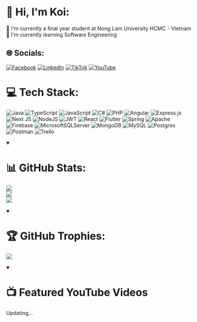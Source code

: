 <!-- 
<p align="center">
  <a href="https://github.com/ankoi0310">
    <img src="https://github.com/ankoi0310/ankoi0310/assets/79961352/e7010e02-9984-4ae7-9d5f-bbfc8fe2a93a" alt="An Huynh Van Huu" />
  </a>
</p>
-->

<!--
<p align="center">
  <!-- Typing SVG by DenverCoder1 - https://github.com/DenverCoder1/readme-typing-svg -->
  
  <!-- <a href="https://github.com/DenverCoder1/readme-typing-svg">
    <img src="https://readme-typing-svg.demolab.com/?lines=Full-stack%20web%20and%20app%20developer;Experienced%20UI%2FUX%20Designer;10%2B%20years%20of%20coding%20experience;Always%20learning%20new%20things&font=Fira%20Code&center=true&width=440&height=45&color=f75c7e&vCenter=true&pause=1000&size=22" /></a>
</p> -->

# 👋 Hi, I'm Koi:
🔭 I'm currently a final year student at Nong Lam University HCMC - Vietnam <br>🌱 I'm currently learning Software Engineering


## 🌐 Socials:
[![Facebook](https://img.shields.io/badge/Facebook-%231877F2.svg?logo=Facebook&logoColor=white)](https://facebook.com/KOI0310.IT) [![LinkedIn](https://img.shields.io/badge/LinkedIn-%230077B5.svg?logo=linkedin&logoColor=white)](https://linkedin.com/in/ankoi0310) [![TikTok](https://img.shields.io/badge/TikTok-%23000000.svg?logo=TikTok&logoColor=white)](https://tiktok.com/@code_with_koi) [![YouTube](https://img.shields.io/badge/YouTube-%23FF0000.svg?logo=YouTube&logoColor=white)](https://youtube.com/@ankoi0310) 

# 💻 Tech Stack:
![Java](https://img.shields.io/badge/java-%23ED8B00.svg?style=for-the-badge&logo=openjdk&logoColor=white) ![TypeScript](https://img.shields.io/badge/typescript-%23007ACC.svg?style=for-the-badge&logo=typescript&logoColor=white) ![JavaScript](https://img.shields.io/badge/javascript-%23323330.svg?style=for-the-badge&logo=javascript&logoColor=%23F7DF1E) ![C#](https://img.shields.io/badge/c%23-%23239120.svg?style=for-the-badge&logo=csharp&logoColor=white) ![PHP](https://img.shields.io/badge/php-%23777BB4.svg?style=for-the-badge&logo=php&logoColor=white) ![Angular](https://img.shields.io/badge/angular-%23DD0031.svg?style=for-the-badge&logo=angular&logoColor=white) ![Express.js](https://img.shields.io/badge/express.js-%23404d59.svg?style=for-the-badge&logo=express&logoColor=%2361DAFB) ![Next JS](https://img.shields.io/badge/Next-black?style=for-the-badge&logo=next.js&logoColor=white) ![NodeJS](https://img.shields.io/badge/node.js-6DA55F?style=for-the-badge&logo=node.js&logoColor=white) ![JWT](https://img.shields.io/badge/JWT-black?style=for-the-badge&logo=JSON%20web%20tokens) ![React](https://img.shields.io/badge/react-%2320232a.svg?style=for-the-badge&logo=react&logoColor=%2361DAFB) ![Flutter](https://img.shields.io/badge/Flutter-%2302569B.svg?style=for-the-badge&logo=Flutter&logoColor=white) ![Spring](https://img.shields.io/badge/spring-%236DB33F.svg?style=for-the-badge&logo=spring&logoColor=white) ![Apache](https://img.shields.io/badge/apache-%23D42029.svg?style=for-the-badge&logo=apache&logoColor=white) ![Firebase](https://img.shields.io/badge/Firebase-039BE5?style=for-the-badge&logo=Firebase&logoColor=white) ![MicrosoftSQLServer](https://img.shields.io/badge/Microsoft%20SQL%20Server-CC2927?style=for-the-badge&logo=microsoft%20sql%20server&logoColor=white) ![MongoDB](https://img.shields.io/badge/MongoDB-%234ea94b.svg?style=for-the-badge&logo=mongodb&logoColor=white) ![MySQL](https://img.shields.io/badge/mysql-%2300000f.svg?style=for-the-badge&logo=mysql&logoColor=white) ![Postgres](https://img.shields.io/badge/postgres-%23316192.svg?style=for-the-badge&logo=postgresql&logoColor=white) ![Postman](https://img.shields.io/badge/Postman-FF6C37?style=for-the-badge&logo=postman&logoColor=white) ![Trello](https://img.shields.io/badge/Trello-%23026AA7.svg?style=for-the-badge&logo=Trello&logoColor=white)

<details open>
  <summary>
    <h1>📊 GitHub Stats:</h1>
  </summary>
  
  ![](https://github-readme-stats.vercel.app/api?username=ankoi0310&theme=dark&hide_border=false&include_all_commits=false&count_private=false)<br/>
  ![](https://github-readme-streak-stats.herokuapp.com/?user=ankoi0310&theme=dark&hide_border=false)<br/>
  ![](https://github-readme-stats.vercel.app/api/top-langs/?username=ankoi0310&theme=dark&hide_border=false&include_all_commits=false&count_private=false&layout=compact)
</details>

<details open>
  <summary>
    <h1>🏆 GitHub Trophies:</h1>
  </summary>
  
  ![](https://github-profile-trophy.vercel.app/?username=ankoi0310&theme=radical&no-frame=false&no-bg=true&margin-w=4)
</details>
  
<!-- Proudly created with GPRM ( https://gprm.itsvg.in ) -->

<details open>
  <summary>
    <h1>📺 Featured YouTube Videos</h1>
  </summary>
  
  Updating...
  <!-- BEGIN YOUTUBE-CARDS -->
  <!-- END YOUTUBE-CARDS -->
</details>
